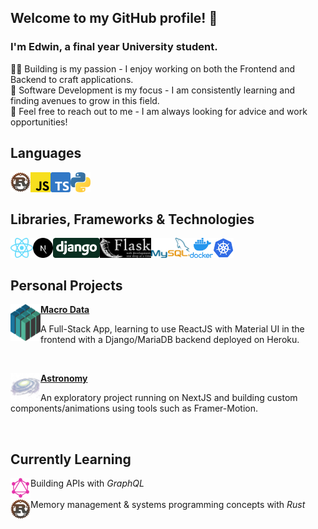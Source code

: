 ## Welcome to my GitHub profile! 👋

### I'm Edwin, a final year University student.
👩‍💻 Building is my passion - I enjoy working on both the Frontend and Backend to craft applications.  
🎯 Software Development is my focus - I am consistently learning and finding avenues to grow in this field.  
🤝 Feel free to reach out to me - I am always looking for advice and work opportunities!
 
## Languages
<img align="left" alt="Rust" height="32px" src="https://github.com/edwinlzs/edwinlzs/blob/main/assets/techlogos/Rust.png" />
<img align="left" alt="JavaScript" height="32px" src="https://github.com/edwinlzs/edwinlzs/blob/main/assets/techlogos/JavaScript.svg" />
<img align="left" alt="TypeScript" height="32px" src="https://github.com/edwinlzs/edwinlzs/blob/main/assets/techlogos/TypeScript.svg" />
<img align="left" alt="Python" height="32px" src="https://github.com/edwinlzs/edwinlzs/blob/main/assets/techlogos/Python.svg" />
<br/><br/>

## Libraries, Frameworks & Technologies
<img align="left" alt="React" height="32px" src="https://github.com/edwinlzs/edwinlzs/blob/main/assets/techlogos/React.svg" />
<img align="left" alt="Next.js" height="32px" src="https://github.com/edwinlzs/edwinlzs/blob/main/assets/techlogos/NextJS.png" />
<img align="left" alt="Django" height="32px" src="https://github.com/edwinlzs/edwinlzs/blob/main/assets/techlogos/Django.svg" />
<img align="left" alt="Flask" height="32px" src="https://github.com/edwinlzs/edwinlzs/blob/main/assets/techlogos/Flask.png" />
<img align="left" alt="MySQL" height="32px" src="https://github.com/edwinlzs/edwinlzs/blob/main/assets/techlogos/MySQL.svg" />
<img align="left" alt="Docker" height="32px" src="https://github.com/edwinlzs/edwinlzs/blob/main/assets/techlogos/Docker.png" />
<img align="left" alt="Kubernetes" height="32px" src="https://github.com/edwinlzs/edwinlzs/blob/main/assets/techlogos/Kubernetes.svg" />
<br/><br/>

## Personal Projects
 [<img align="left" alt="Project Macro Data" width="48px" src="https://github.com/edwinlzs/edwinlzs/blob/main/assets/projects/macrodatalogodark.png" /> <strong>Macro Data</strong>](https://github.com/edwinlzs/macrodata)
 <p>
  A Full-Stack App, learning to use ReactJS with Material UI in the frontend with a Django/MariaDB backend deployed on Heroku.
 </p> <br/>

 [<img align="left" alt="Astronomy" width="48px" src="https://github.com/edwinlzs/edwinlzs/blob/main/assets/projects/pngGalaxy.png" />
 <strong>Astronomy</strong>](https://github.com/edwinlzs/astronomy)<br/>
 <p>
 An exploratory project running on NextJS and building custom components/animations using tools such as Framer-Motion.
 </p> <br/>

## Currently Learning
<!-- <div><img align="left" alt="Framer" height="32px" width="48px" src="https://github.com/edwinlzs/edwinlzs/blob/main/assets/techlogos/Framer.svg" /> Animations with <em>Framer Motion</em></div> <br/> -->

<div><img align="left" alt="GraphQL" height="32px" src="https://github.com/edwinlzs/edwinlzs/blob/main/assets/techlogos/GraphQL.svg" /> Building APIs with <em>GraphQL</em></div> <br/>
<div><img align="left" alt="Rust" height="32px" src="https://github.com/edwinlzs/edwinlzs/blob/main/assets/techlogos/Rust.png" /> Memory management & systems programming concepts with <em>Rust</em></div> <br/>



<!--
**edwinlzs/edwinlzs** is a ✨ _special_ ✨ repository because its `README.md` (this file) appears on your GitHub profile.

Here are some ideas to get you started:

- 🔭 I’m currently working on ...
- 🌱 I’m currently learning ...
- 👯 I’m looking to collaborate on ...
- 🤔 I’m looking for help with ...
- 💬 Ask me about ...
- 📫 How to reach me: ...
- 😄 Pronouns: ...
- ⚡ Fun fact: ...
-->
